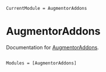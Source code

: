 ```@meta
CurrentModule = AugmentorAddons
```

# AugmentorAddons

Documentation for [AugmentorAddons](https://github.com/a-r-n-o-l-d/AugmentorAddons.jl).

```@index
```

```@autodocs
Modules = [AugmentorAddons]
```
